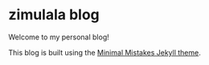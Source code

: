 zimulala blog
==================

Welcome to my personal blog!

This blog is built using the [Minimal Mistakes Jekyll theme](https://github.com/mmistakes/minimal-mistakes).

